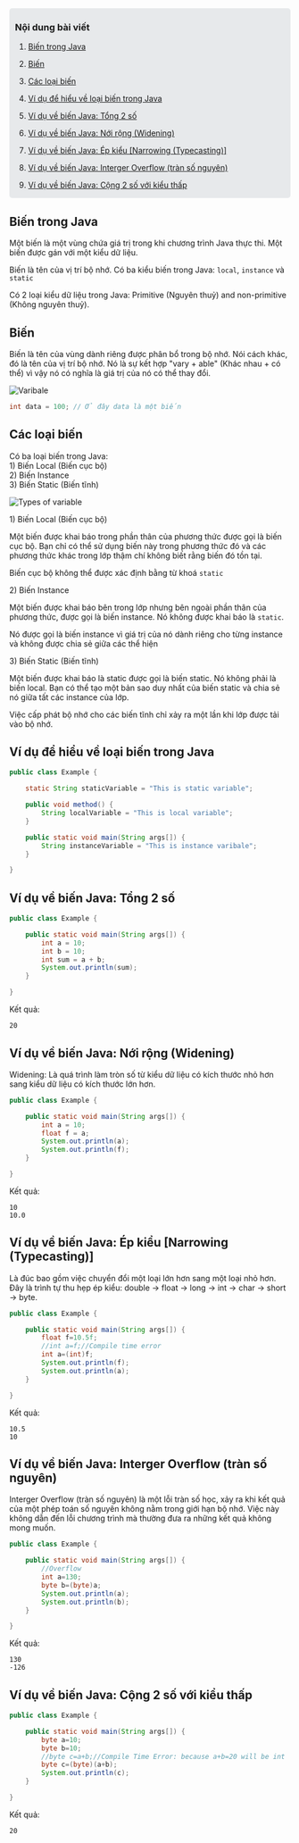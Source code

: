<div style="background-color: #e7e9eb; padding: 1px 10px; border-radius: 5px; margin-bottom: 20px">

### Nội dung bài viết

1. [Biến trong Java](#bien-trong-java)

2. [Biến](#bien)

3. [Các loại biến](#cac-loai-bien)

4. [Ví dụ để hiểu về loại biến trong Java](#vi-du-ve-cac-loai-bien)

5. [Ví dụ về biến Java: Tổng 2 số](#tong-hai-so)

6. [Ví dụ về biến Java: Nới rộng (Widening)](#widening)

7. [Ví dụ về biến Java: Ép kiểu [Narrowing (Typecasting)]](#ep-kieu)

8. [Ví dụ về biến Java: Interger Overflow (tràn số nguyên)](#tran-so-nguyen)

9. [Ví dụ về biến Java: Cộng 2 số với kiểu thấp](#cong-hai-so-kieu-thap)

</div>

<div class="section" id="bien-trong-java"><div>

## Biến trong Java

Một biến là một vùng chứa giá trị trong khi chương trình Java thực thi. Một biến được gán với một kiểu dữ liệu.

Biến là tên của vị trí bộ nhớ. Có ba kiểu biến trong Java: `local`, `instance` và `static`

Có 2 loại kiểu dữ liệu trong Java: Primitive (Nguyên thuỷ) and non-primitive (Không nguyên thuỷ).

<div class="section" id="bien"><div>

## Biến

Biến là tên của vùng dành riêng được phân bổ trong bộ nhớ. Nói cách khác, đó là tên của vị trí bộ nhớ. Nó là sự kết hợp "vary + able" (Khác nhau + có thể) vì vậy nó có nghĩa là giá trị của nó có thể thay đổi.

![Varibale](https://static.javatpoint.com/core/images/variable.png)

```java
int data = 100; // Ở đây data là một biến
```

<div class="section" id="cac-loai-bien"><div>

## Các loại biến

Có ba loại biến trong Java:  
1\) Biến Local (Biến cục bộ)  
2\) Biến Instance  
3\) Biến Static (Biến tĩnh)

![Types of variable](https://www.boardinfinity.com/blog/content/images/2022/12/Your-paragraph-text--69--1.jpg)

1\) Biến Local (Biến cục bộ)

Một biến được khai báo trong phần thân của phương thức được gọi là biến cục bộ. Bạn chỉ có thể sử dụng biến này trong phương thức đó và các phương thức khác trong lớp thậm chí không biết rằng biến đó tồn tại.

Biến cục bộ không thể được xác định bằng từ khoá `static`

2\) Biến Instance

Một biến được khai báo bên trong lớp nhưng bên ngoài phần thân của phương thức, được gọi là biến instance. Nó không được khai báo là `static`.

Nó được gọi là biến instance vì giá trị của nó dành riêng cho từng instance và không được chia sẻ giữa các thể hiện

3\) Biến Static (Biến tĩnh)

Một biến được khai báo là static được gọi là biến static. Nó không phải là biến local. Bạn có thể tạo một bản sao duy nhất của biến static và chia sẻ nó giữa tất các instance của lớp.

Việc cấp phát bộ nhớ cho các biến tĩnh chỉ xảy ra một lần khi lớp được tải vào bộ nhớ.

<div class="section" id="vi-du-ve-cac-loai-bien"><div>

## Ví dụ để hiểu về loại biến trong Java

```java
public class Example {

    static String staticVariable = "This is static variable";

    public void method() {
        String localVariable = "This is local variable";
    }

    public static void main(String args[]) {
        String instanceVariable = "This is instance varibale";
    }

}

```

<div class="section" id="tong-hai-so"><div>

## Ví dụ về biến Java: Tổng 2 số

```java
public class Example {

    public static void main(String args[]) {
        int a = 10;
        int b = 10;
        int sum = a + b;
        System.out.println(sum);
    }

}
```

Kết quả:

```
20
```

<div class="section" id="widening"><div>

## Ví dụ về biến Java: Nới rộng (Widening)

Widening: Là quá trình làm tròn số từ kiểu dữ liệu có kích thước nhỏ hơn sang kiểu dữ liệu có kích thước lớn hơn.

```java
public class Example {

    public static void main(String args[]) {
        int a = 10;
        float f = a;
        System.out.println(a);
        System.out.println(f);
    }

}
```

Kết quả:

```
10
10.0
```

<div class="section" id="ep-kieu"><div>

## Ví dụ về biến Java: Ép kiểu [Narrowing (Typecasting)]

Là đúc bao gồm việc chuyển đổi một loại lớn hơn sang một loại nhỏ hơn. Đây là trình tự thu hẹp ép kiểu: double -> float -> long -> int -> char -> short -> byte.

```java
public class Example {

    public static void main(String args[]) {
        float f=10.5f;
        //int a=f;//Compile time error
        int a=(int)f;
        System.out.println(f);
        System.out.println(a);
    }

}
```

Kết quả:

```
10.5
10
```

<div class="section" id="tran-so-nguyen"><div>

## Ví dụ về biến Java: Interger Overflow (tràn số nguyên)

Interger Overflow (tràn số nguyên) là một lỗi tràn số học, xảy ra khi kết quả của một phép toán số nguyên không nằm trong giới hạn bộ nhớ. Việc này không dẫn đến lỗi chương trình mà thường đưa ra những kết quả không mong muốn.

```java
public class Example {

    public static void main(String args[]) {
        //Overflow
        int a=130;
        byte b=(byte)a;
        System.out.println(a);
        System.out.println(b);
    }

}
```

Kết quả:

```
130
-126
```

<div class="section" id="cong-hai-so-kieu-thap"><div>

## Ví dụ về biến Java: Cộng 2 số với kiểu thấp

```java
public class Example {

    public static void main(String args[]) {
        byte a=10;
        byte b=10;
        //byte c=a+b;//Compile Time Error: because a+b=20 will be int
        byte c=(byte)(a+b);
        System.out.println(c);
    }

}
```

Kết quả:

```
20
```
